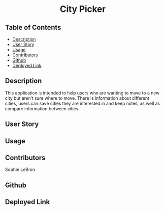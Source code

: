 <h1 align='center'>City Picker</h1>

## Table of Contents

- [Description](#description)
- [User Story](#user_story)
- [Usage](#usage)
- [Contributors](#contributors)
- [Github](#github)
- [Deployed Link](#deployed_link)

## Description

This application is intended to help users who are wanting to move to a new city but aren't sure where to move. There is information about different cities, users can save cities they are interested in and keep notes, as well as compare information between cities. 

## User Story

## Usage

## Contributors 

Sophie LeBron

## Github

## Deployed Link